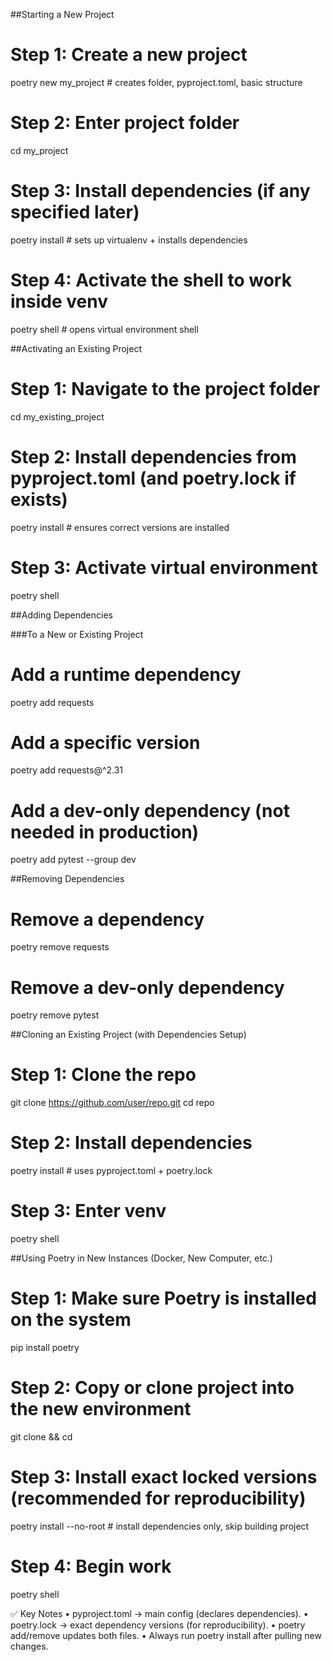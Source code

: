 ##Starting a New Project

# Step 1: Create a new project
poetry new my_project   # creates folder, pyproject.toml, basic structure

# Step 2: Enter project folder
cd my_project

# Step 3: Install dependencies (if any specified later)
poetry install          # sets up virtualenv + installs dependencies

# Step 4: Activate the shell to work inside venv
poetry shell            # opens virtual environment shell


##Activating an Existing Project

# Step 1: Navigate to the project folder
cd my_existing_project

# Step 2: Install dependencies from pyproject.toml (and poetry.lock if exists)
poetry install          # ensures correct versions are installed

# Step 3: Activate virtual environment
poetry shell


##Adding Dependencies

###To a New or Existing Project

# Add a runtime dependency
poetry add requests

# Add a specific version
poetry add requests@^2.31

# Add a dev-only dependency (not needed in production)
poetry add pytest --group dev


##Removing Dependencies

# Remove a dependency
poetry remove requests

# Remove a dev-only dependency
poetry remove pytest


##Cloning an Existing Project (with Dependencies Setup)

# Step 1: Clone the repo
git clone https://github.com/user/repo.git
cd repo

# Step 2: Install dependencies
poetry install   # uses pyproject.toml + poetry.lock

# Step 3: Enter venv
poetry shell



##Using Poetry in New Instances (Docker, New Computer, etc.)

# Step 1: Make sure Poetry is installed on the system
pip install poetry

# Step 2: Copy or clone project into the new environment
git clone <repo> && cd <repo>

# Step 3: Install exact locked versions (recommended for reproducibility)
poetry install --no-root   # install dependencies only, skip building project

# Step 4: Begin work
poetry shell


✅ Key Notes
	•	pyproject.toml → main config (declares dependencies).
	•	poetry.lock → exact dependency versions (for reproducibility).
	•	poetry add/remove updates both files.
	•	Always run poetry install after pulling new changes.